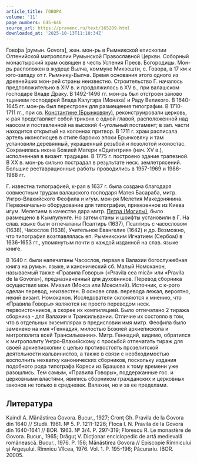 ```yaml
---
article_title: ГОВОРА
volume: '11'
page_numbers: 645-646
source_url: https://pravenc.ru/text/165209.html
downloaded_at: '2025-10-13T11:10:34Z'
---
```


Гово́ра [румын. Govora], жен. мон-рь в Рымникской епископии Олтенийской митрополии Румынской Православной Церкви. Соборный монастырский храм освящен в честь Успения Пресв. Богородицы. Мон-рь расположен в жудеце Вылча, коммуне Михэешти, с. Говора, в 17 км к юго-западу от г. Рымнику-Вылча. Время основания этого одного из древнейших мон-рей страны неизвестно. Строительство Г. началось предположительно в XIV в. и продолжилось в XV в., при валашском господаре Владе Драку. В 1492-1496 гг. мон-рь был отстроен заново тщанием господарей Влада Кэлугэра (Монаха) и Раду Великого. В 1640-1645 гг. мон-рь был перестроен для размещения типографии. В 1710-1711 гг., при св. [Константине (Брынковяну)](<https://pravenc.ru/text/Константине (Брынковяну).html>), реконструировали церковь, к-рая представляет собой триконх с одной главой, расположенной над наосом и поставленной на высокий 4-угольный постамент; в зап. части находится открытый на колоннах притвор. В 1711 г. храм расписала артель иконописцев в стиле барокко эпохи Брынковяну и там установили деревянный, украшенный резьбой и позолотой иконостас. Сохранилась икона Божией Матери «Одигитрия» (нач. XV в.), исполненная в визант. традиции. В 1775 г. построено здание трапезной. В XX в. мон-рь сильно пострадал в результате неск. землетрясений. Большие реставрационные работы проводились в 1957-1969 и 1986-1988 гг.

Г. известна типографией, к-рая в 1637 г. была создана благодаря совместным трудам валашского господаря Матея Басараба, митр. Унгро-Влахийского Феофила и игум. мон-ря Мелетия Македонянина. Первоначально оборудование для типографии, привезенное из Киева игум. Мелетием в качестве дара митр. [Петра (Могилы)](https://pravenc.ru/text/Петр.html), было размещено в Кымпулунге. Но затем станы и шрифты установили в Г. На слав. языке были отпечатаны Псалтирь (1637), Псалтирь с часословом (1638), Часослов (1638), Учительное Евангелие (1642) и др. Возможно, что типография возглавлялась еп. Рымникским Игнатием (Сербом) в 1636-1653 гг., упомянутым почти в каждой изданной на слав. языке книге.

В 1640 г. были напечатаны Часослов, первая в Валахии богослужебная книга на румын. языке, и канонический сб. Малый Номоканон, называемый также «Правила Говоры» («Pravila cea mică» или «Pravila de la Govora»), предназначенный для духовников. Перевод сборника осуществил мон. Михаил (Мокса или Моксилий). Источник, с к-рого сделан перевод, неизвестен. В основе слав. перевода лежал, вероятно, некий визант. Номоканон. Исследователи склоняются к мнению, что «Правила Говоры» являются не просто переводом неск. первоисточников, а скорее их компиляцией. Было отпечатано 2 тиража сборника - для Валахии и Трансильвании. Отличие их состояло в том, что в отдельных экземплярах в предисловии имя митр. Феофила было заменено на имя «Геннадия, милостью Божией архиепископа и митрополита всей Трансильвании». Митр. Геннадий, видимо, обратился к митрополиту Унгро-Влахийскому с просьбой отпечатать тираж для своей архиепископии с целью противостоять прозелитской деятельности кальвинистов, а также в связи с необходимостью восполнить нехватку канонических сборников, поскольку издания подобного рода типографа Кореси из Брашова к тому времени уже разошлись. Тем самым, «Правила Говоры», поддержанные гос. и церковными властями, явились сборником гражданских и церковных законов не только в средневек. Валахии, но и за ее пределами.

## Литература

Kaindl A. Mănăstirea Govora. Bucur., 1927; Cronţ Gh. Pravila de la Govora din 1640 // Studii. 1961. № 5. P. 1211-1226; Floca I. N. Pravila de la Govora din 1640-1641 // BOR. 1963. № 3/4. P. 297-319; Florescu R. Le monastère de Govora. Bucur., 1965; Drăguţ V. Dicţionar enciclopedic de artă medievală românească. Bucur., 1976. P. 156; Mănăstirea Govora // Episcopie Rîmnicului şi Argeşului. Rîmnicu Vîlcea, 1976. Vol. 1. P. 195-196; Păcurariu. IBOR. 20005.
